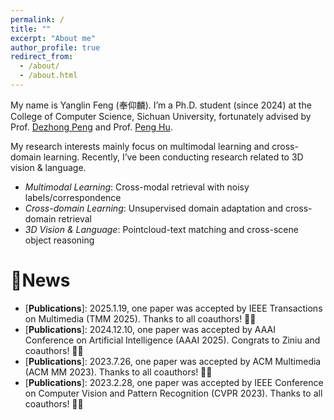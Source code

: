 ```yaml
---
permalink: /
title: ""
excerpt: "About me"
author_profile: true
redirect_from: 
  - /about/
  - /about.html
---
```


My name is Yanglin Feng (奉仰麟). I’m a Ph.D. student (since 2024) at the College of Computer Science, Sichuan University, fortunately advised by Prof. [Dezhong Peng](https://cs.scu.edu.cn/info/1282/13563.htm) and Prof. [Peng Hu](https://penghu-cs.github.io/).

My research interests mainly focus on multimodal learning and cross-domain learning. Recently, I’ve been conducting research related to 3D vision & language.

- *Multimodal Learning*: Cross-modal retrieval with noisy labels/correspondence
- *Cross-domain Learning*: Unsupervised domain adaptation and cross-domain retrieval
- *3D Vision & Language*: Pointcloud-text matching and cross-scene object reasoning

🎇News
======
- \[**Publications**\]: 2025.1.19, one paper was accepted by IEEE Transactions on Multimedia (TMM 2025). Thanks to all coauthors! 🎉🎉
- \[**Publications**\]: 2024.12.10, one paper was accepted by AAAI Conference on Artificial Intelligence (AAAI 2025). Congrats to Ziniu and coauthors! 🎉🎉
- \[**Publications**\]: 2023.7.26, one paper was accepted by ACM Multimedia (ACM MM 2023). Thanks to all coauthors! 🎉🎉
- \[**Publications**\]: 2023.2.28, one paper was accepted by IEEE Conference on Computer Vision and Pattern Recognition (CVPR 2023). Thanks to all coauthors! 🎉🎉
